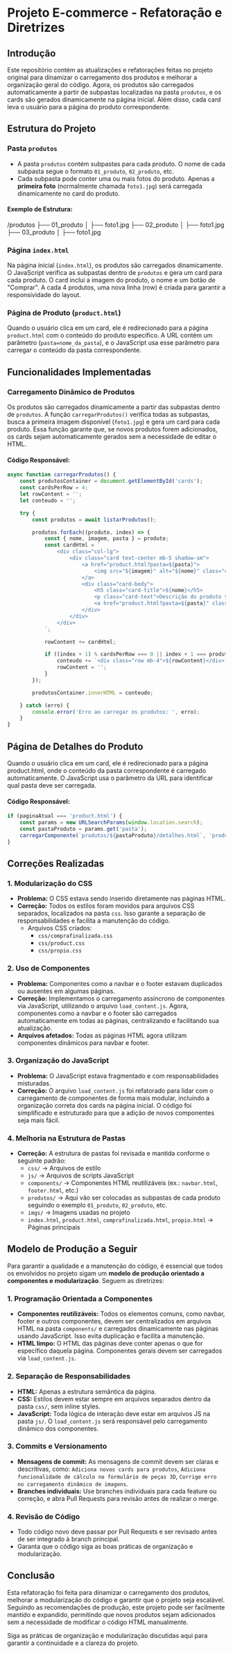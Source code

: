 # Projeto E-commerce - Refatoração e Diretrizes

## Introdução

Este repositório contém as atualizações e refatorações feitas no projeto original para dinamizar o carregamento dos produtos e melhorar a organização geral do código. Agora, os produtos são carregados automaticamente a partir de subpastas localizadas na pasta `produtos`, e os cards são gerados dinamicamente na página inicial. Além disso, cada card leva o usuário para a página do produto correspondente.

## Estrutura do Projeto

### Pasta `produtos`
- A pasta `produtos` contém subpastas para cada produto. O nome de cada subpasta segue o formato `01_produto`, `02_produto`, etc.
- Cada subpasta pode conter uma ou mais fotos do produto. Apenas a **primeira foto** (normalmente chamada `foto1.jpg`) será carregada dinamicamente no card do produto.

#### Exemplo de Estrutura:
/produtos ├── 01_produto │ ├── foto1.jpg ├── 02_produto │ ├── foto1.jpg ├── 03_produto │ ├── foto1.jpg


### Página `index.html`
Na página inicial (`index.html`), os produtos são carregados dinamicamente. O JavaScript verifica as subpastas dentro de `produtos` e gera um card para cada produto. O card inclui a imagem do produto, o nome e um botão de "Comprar". A cada 4 produtos, uma nova linha (row) é criada para garantir a responsividade do layout.

### Página de Produto (`product.html`)
Quando o usuário clica em um card, ele é redirecionado para a página `product.html` com o conteúdo do produto específico. A URL contém um parâmetro (`pasta=nome_da_pasta`), e o JavaScript usa esse parâmetro para carregar o conteúdo da pasta correspondente.

## Funcionalidades Implementadas

### Carregamento Dinâmico de Produtos

Os produtos são carregados dinamicamente a partir das subpastas dentro de `produtos`. A função `carregarProdutos()` verifica todas as subpastas, busca a primeira imagem disponível (`foto1.jpg`) e gera um card para cada produto. Essa função garante que, se novos produtos forem adicionados, os cards sejam automaticamente gerados sem a necessidade de editar o HTML.

#### Código Responsável:
```javascript
async function carregarProdutos() {
    const produtosContainer = document.getElementById('cards');
    const cardsPerRow = 4;
    let rowContent = '';
    let conteudo = '';

    try {
        const produtos = await listarProdutos();

        produtos.forEach((produto, index) => {
            const { nome, imagem, pasta } = produto;
            const cardHtml = `
                <div class="col-lg">
                    <div class="card text-center mb-5 shadow-sm">
                        <a href="product.html?pasta=${pasta}">
                            <img src="${imagem}" alt="${nome}" class="card-img-top">
                        </a>
                        <div class="card-body">
                            <h5 class="card-title">${nome}</h5>
                            <p class="card-text">Descrição do produto ${nome}</p>
                            <a href="product.html?pasta=${pasta}" class="btn btn-outline-secondary">Comprar</a>
                        </div>
                    </div>
                </div>
            `;

            rowContent += cardHtml;

            if ((index + 1) % cardsPerRow === 0 || index + 1 === produtos.length) {
                conteudo += `<div class="row mb-4">${rowContent}</div>`;
                rowContent = '';
            }
        });

        produtosContainer.innerHTML = conteudo;

    } catch (erro) {
        console.error('Erro ao carregar os produtos: ', erro);
    }
}
```

## Página de Detalhes do Produto
Quando o usuário clica em um card, ele é redirecionado para a página product.html, onde o conteúdo da pasta correspondente é carregado automaticamente. O JavaScript usa o parâmetro da URL para identificar qual pasta deve ser carregada.

#### Código Responsável:
```javascript
if (paginaAtual === 'product.html') {
    const params = new URLSearchParams(window.location.search);
    const pastaProduto = params.get('pasta');
    carregarComponente(`produtos/${pastaProduto}/detalhes.html`, 'productDetails');
}
```

## Correções Realizadas

### 1. **Modularização do CSS**
   - **Problema:** O CSS estava sendo inserido diretamente nas páginas HTML.
   - **Correção:** Todos os estilos foram movidos para arquivos CSS separados, localizados na pasta `css`. Isso garante a separação de responsabilidades e facilita a manutenção do código.
     - Arquivos CSS criados:
       - `css/comprafinalizada.css`
       - `css/product.css`
       - `css/propio.css`

### 2. **Uso de Componentes**
   - **Problema:** Componentes como a navbar e o footer estavam duplicados ou ausentes em algumas páginas.
   - **Correção:** Implementamos o carregamento assíncrono de componentes via JavaScript, utilizando o arquivo `load_content.js`. Agora, componentes como a navbar e o footer são carregados automaticamente em todas as páginas, centralizando e facilitando sua atualização.
   - **Arquivos afetados:** Todas as páginas HTML agora utilizam componentes dinâmicos para navbar e footer.

### 3. **Organização do JavaScript**
   - **Problema:** O JavaScript estava fragmentado e com responsabilidades misturadas.
   - **Correção:** O arquivo `load_content.js` foi refatorado para lidar com o carregamento de componentes de forma mais modular, incluindo a organização correta dos cards na página inicial. O código foi simplificado e estruturado para que a adição de novos componentes seja mais fácil.

### 4. **Melhoria na Estrutura de Pastas**
   - **Correção:** A estrutura de pastas foi revisada e mantida conforme o seguinte padrão:
     - `css/` → Arquivos de estilo
     - `js/` → Arquivos de scripts JavaScript
     - `components/` → Componentes HTML reutilizáveis (ex.: `navbar.html`, `footer.html`, etc.)
     - `produtos/` → Aqui vão ser colocadas as subpastas de cada produto seguindo o exemplo `01_produto`, `02_produto`, etc.
     - `imgs/` → Imagens usadas no projeto
     - `index.html`, `product.html`, `comprafinalizada.html`, `propio.html` → Páginas principais

## Modelo de Produção a Seguir

Para garantir a qualidade e a manutenção do código, é essencial que todos os envolvidos no projeto sigam um **modelo de produção orientado a componentes e modularização**. Seguem as diretrizes:

### 1. **Programação Orientada a Componentes**
   - **Componentes reutilizáveis:** Todos os elementos comuns, como navbar, footer e outros componentes, devem ser centralizados em arquivos HTML na pasta `components/` e carregados dinamicamente nas páginas usando JavaScript. Isso evita duplicação e facilita a manutenção.
   - **HTML limpo:** O HTML das páginas deve conter apenas o que for específico daquela página. Componentes gerais devem ser carregados via `load_content.js`.

### 2. **Separação de Responsabilidades**
   - **HTML:** Apenas a estrutura semântica da página.
   - **CSS:** Estilos devem estar sempre em arquivos separados dentro da pasta `css/`, sem inline styles.
   - **JavaScript:** Toda lógica de interação deve estar em arquivos JS na pasta `js/`. O `load_content.js` será responsável pelo carregamento dinâmico dos componentes.

### 3. **Commits e Versionamento**
   - **Mensagens de commit:** As mensagens de commit devem ser claras e descritivas, como: `Adiciona novos cards para produtos`, `Adiciona funcionalidade de cálculo no formulário de peças 3D`, `Corrige erro no carregamento dinâmico de imagens`.
   - **Branches individuais:** Use branches individuais para cada feature ou correção, e abra Pull Requests para revisão antes de realizar o merge.

### 4. **Revisão de Código**
   - Todo código novo deve passar por Pull Requests e ser revisado antes de ser integrado à branch principal.
   - Garanta que o código siga as boas práticas de organização e modularização.

## Conclusão
Esta refatoração foi feita para dinamizar o carregamento dos produtos, melhorar a modularização do código e garantir que o projeto seja escalável. Seguindo as recomendações de produção, este projeto pode ser facilmente mantido e expandido, permitindo que novos produtos sejam adicionados sem a necessidade de modificar o código HTML manualmente.

Siga as práticas de organização e modularização discutidas aqui para garantir a continuidade e a clareza do projeto.